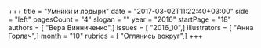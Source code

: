 +++
title = "Умники и лодыри"
date = "2017-03-02T11:22:40+03:00"
side = "left"
pagesCount = "4"
slogan = ""
year = "2016"
startPage = "18"
authors = [ "Вера Винниченко",]
issues = [ "2016_10",]
illustrators = [ "Анна Горлач",]
month = "10"
rubrics = [ "Оглянись вокруг",]
+++

